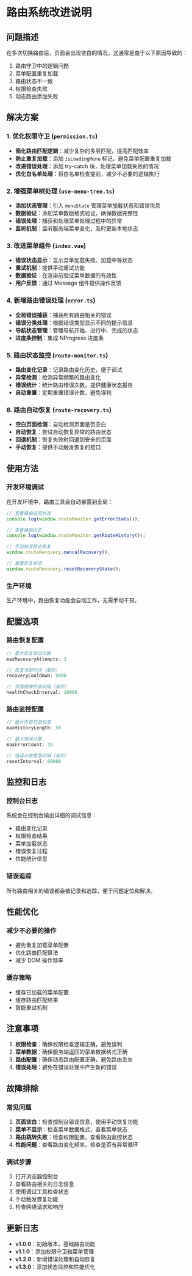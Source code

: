 # 路由系统改进说明

## 问题描述

在多次切换路由后，页面会出现空白的情况，这通常是由于以下原因导致的：

1. 路由守卫中的逻辑问题
2. 菜单配置重复加载
3. 路由状态不一致
4. 权限检查失败
5. 动态路由添加失败

## 解决方案

### 1. 优化权限守卫 (`permission.ts`)

- **简化路由匹配逻辑**：减少复杂的多层匹配，提高匹配效率
- **防止重复加载**：添加 `isLoadingMenu` 标记，避免菜单配置重复加载
- **改进错误处理**：添加 try-catch 块，处理菜单加载失败的情况
- **优化白名单处理**：将白名单检查提前，减少不必要的逻辑执行

### 2. 增强菜单树处理 (`use-menu-tree.ts`)

- **添加状态管理**：引入 `menuState` 管理菜单加载状态和错误信息
- **数据验证**：添加菜单数据格式验证，确保数据完整性
- **错误处理**：捕获和处理菜单处理过程中的异常
- **监听机制**：监听服务端菜单变化，及时更新本地状态

### 3. 改进菜单组件 (`index.vue`)

- **错误状态显示**：显示菜单加载失败、加载中等状态
- **重试机制**：提供手动重试功能
- **数据验证**：在渲染前验证菜单数据的有效性
- **用户反馈**：通过 Message 组件提供操作反馈

### 4. 新增路由错误处理 (`error.ts`)

- **全局错误捕获**：捕获所有路由相关的错误
- **错误分类处理**：根据错误类型显示不同的提示信息
- **导航状态管理**：管理导航开始、进行中、完成的状态
- **进度条控制**：集成 NProgress 进度条

### 5. 路由状态监控 (`route-monitor.ts`)

- **路由变化记录**：记录路由变化历史，便于调试
- **异常检测**：检测异常频繁的路由变化
- **错误统计**：统计路由错误次数，提供健康状态报告
- **自动重置**：定期重置错误计数，避免误判

### 6. 路由自动恢复 (`route-recovery.ts`)

- **空白页面检测**：自动检测页面是否空白
- **自动恢复**：尝试自动恢复异常的路由状态
- **回退机制**：恢复失败时回退到安全的页面
- **手动恢复**：提供手动触发恢复的接口

## 使用方法

### 开发环境调试

在开发环境中，路由工具会自动暴露到全局：

```javascript
// 查看路由监控状态
console.log(window.routeMonitor.getErrorStats());

// 查看路由历史
console.log(window.routeMonitor.getRouteHistory());

// 手动触发路由恢复
window.routeRecovery.manualRecovery();

// 重置恢复状态
window.routeRecovery.resetRecoveryState();
```

### 生产环境

生产环境中，路由恢复功能会自动工作，无需手动干预。

## 配置选项

### 路由恢复配置

```typescript
// 最大恢复尝试次数
maxRecoveryAttempts: 3

// 恢复冷却时间（毫秒）
recoveryCooldown: 5000

// 页面健康检查间隔（毫秒）
healthCheckInterval: 10000
```

### 路由监控配置

```typescript
// 最大历史记录长度
maxHistoryLength: 50

// 最大错误计数
maxErrorCount: 10

// 错误计数重置间隔（毫秒）
resetInterval: 60000
```

## 监控和日志

### 控制台日志

系统会在控制台输出详细的调试信息：

- 路由变化记录
- 权限检查结果
- 菜单加载状态
- 错误恢复过程
- 性能统计信息

### 错误追踪

所有路由相关的错误都会被记录和追踪，便于问题定位和解决。

## 性能优化

### 减少不必要的操作

- 避免重复加载菜单配置
- 优化路由匹配算法
- 减少 DOM 操作频率

### 缓存策略

- 缓存已加载的菜单配置
- 缓存路由匹配结果
- 智能重试机制

## 注意事项

1. **权限检查**：确保权限检查逻辑正确，避免误判
2. **菜单数据**：确保服务端返回的菜单数据格式正确
3. **路由配置**：确保动态路由配置正确，避免路由丢失
4. **错误处理**：避免在错误处理中产生新的错误

## 故障排除

### 常见问题

1. **页面空白**：检查控制台错误信息，使用手动恢复功能
2. **菜单不显示**：检查菜单数据格式，查看菜单状态
3. **路由跳转失败**：检查权限配置，查看路由监控状态
4. **性能问题**：查看路由变化频率，检查是否有异常循环

### 调试步骤

1. 打开浏览器控制台
2. 查看路由相关的日志信息
3. 使用调试工具检查状态
4. 手动触发恢复功能
5. 检查网络请求和响应

## 更新日志

- **v1.0.0**：初始版本，基础路由功能
- **v1.1.0**：添加权限守卫和菜单管理
- **v1.2.0**：新增错误处理和自动恢复
- **v1.3.0**：添加状态监控和性能优化
